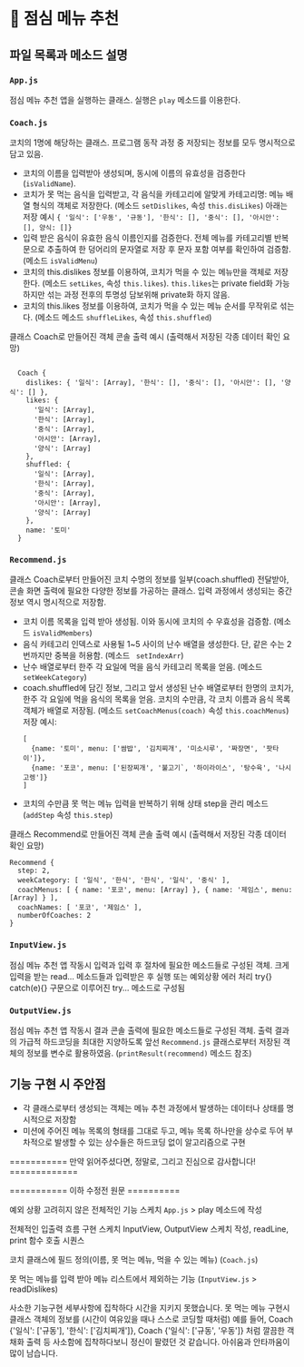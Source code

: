 # 🍚 점심 메뉴 추천

## 파일 목록과 메소드 설명

### `App.js`

점심 메뉴 추천 앱을 실행하는 클래스. 실행은 `play` 메소드를 이용한다.

### `Coach.js`

코치의 1명에 해당하는 클래스. 프로그램 동작 과정 중 저장되는 정보를 모두 명시적으로 담고 있음.

- 코치의 이름을 입력받아 생성되며, 동시에 이름의 유효성을 검증한다(`isValidName`).
- 코치가 못 먹는 음식을 입력받고, 각 음식을 카테고리에 알맞게 카테고리명: 메뉴 배열 형식의 객체로 저장한다. (메소드 `setDislikes`, 속성 `this.disLikes`) 아래는 저장 예시
  `{ '일식': ['우동', '규동'], '한식': [], '중식': [], '아시안': [], 양식: []}`
- 입력 받은 음식이 유효한 음식 이름인지를 검증한다. 전체 메뉴를 카테고리별 반복문으로 추출하여 한 덩어리의 문자열로 저장 후 문자 포함 여부를 확인하여 검증함. (메소드 `isValidMenu`)
- 코치의 this.dislikes 정보를 이용하여, 코치가 먹을 수 있는 메뉴만을 객체로 저장한다. (메소드 `setLikes`, 속성 `this.likes`). `this.likes`는 private field화 가능하지만 섞는 과정 전후의 투명성 담보위해 private화 하지 않음.
- 코치의 this.likes 정보를 이용하여, 코치가 먹을 수 있는 메뉴 순서를 무작위로 섞는다. (메소드 메소드 `shuffleLikes`, 속성 `this.shuffled`)

클래스 Coach로 만들어진 객체 콘솔 출력 예시 (출력해서 저장된 각종 데이터 확인 요망)

```

  Coach {
    dislikes: { '일식': [Array], '한식': [], '중식': [], '아시안': [], '양식': [] },
    likes: {
      '일식': [Array],
      '한식': [Array],
      '중식': [Array],
      '아시안': [Array],
      '양식': [Array]
    },
    shuffled: {
      '일식': [Array],
      '한식': [Array],
      '중식': [Array],
      '아시안': [Array],
      '양식': [Array]
    },
    name: '토미'
  }

```

### `Recommend.js`

클래스 Coach로부터 만들어진 코치 수명의 정보를 일부(coach.shuffled) 전달받아, 콘솔 화면 출력에 필요한 다양한 정보를 가공하는 클래스. 입력 과정에서 생성되는 중간 정보 역시 명시적으로 저장함.

- 코치 이름 목록을 입력 받아 생성됨. 이와 동시에 코치의 수 우효성을 검증함. (메소드 `isValidMembers`)
- 음식 카테고리 인덱스로 사용될 1~5 사이의 난수 배열을 생성한다. 단, 같은 수는 2번까지만 중복을 허용함. (메소드 ` setIndexArr`)
- 난수 배열로부터 한주 각 요일에 먹을 음식 카테고리 목록을 얻음. (메소드 `setWeekCategory`)
- coach.shuffled에 담긴 정보, 그리고 앞서 생성된 난수 배열로부터 한명의 코치가, 한주 각 요일에 먹을 음식의 목록을 얻음. 코치의 수만큼, 각 코치 이름과 음식 목록 객체가 배열로 저장됨. (메소드 `setCoachMenus(coach)` 속성 `this.coachMenus`)
  저장 예시:
  ```
  [
    {name: '토미', menu: ['쌈밥', '김치찌개', '미소시루', '짜장면', '팟타이']},
    {name: '포코', menu: ['된장찌개', '불고기`, '하이라이스', '탕수육', '나시고렝']}
  ]
  ```
- 코치의 수만큼 못 먹는 메뉴 입력을 반복하기 위해 상태 step을 관리 메소드 (`addStep` 속성 `this.step`)

클래스 Recommend로 만들어진 객체 콘솔 출력 예시 (출력해서 저장된 각종 데이터 확인 요망)

```
Recommend {
  step: 2,
  weekCategory: [ '일식', '한식', '한식', '일식', '중식' ],
  coachMenus: [ { name: '포코', menu: [Array] }, { name: '제임스', menu: [Array] } ],
  coachNames: [ '포코', '제임스' ],
  numberOfCoaches: 2
}
```

### `InputView.js`

점심 메뉴 추천 앱 작동시 입력과 입력 후 절차에 필요한 메소드들로 구성된 객체. 크게 입력을 받는 read... 메소드들과 입력받은 후 실행 또는 예외상황 에러 처리 try{} catch(e){} 구문으로 이루어진 try... 메소드로 구성됨

### `OutputView.js`

점심 메뉴 추천 앱 작동시 결과 콘솔 출력에 필요한 메소드들로 구성된 객체. 출력 결과의 가급적 하드코딩을 최대한 지양하도록 앞선 `Recommend.js` 클래스로부터 저장된 객체의 정보를 변수로 활용하였음. (`printResult(recommend)` 메소드 참조)

## 기능 구현 시 주안점

- 각 클래스로부터 생성되는 객체는 메뉴 추천 과정에서 발생하는 데이터나 상태를 명시적으로 저장함
- 미션에 주어진 메뉴 목록의 형태를 그대로 두고, 메뉴 목록 하나만을 상수로 두어 부차적으로 발생할 수 있는 상수들은 하드코딩 없이 알고리즘으로 구현

=========== 만약 읽어주셨다면, 정말로, 그리고 진심으로 감사합니다! =============

=========== 이하 수정전 원문 ==========

예외 상황 고려히지 않은 전체적인 기능 스케치
`App.js` > play 메소드에 작성

전체적인 입출력 흐름 구현 스케치
InputView, OutputView 스케치 작성,
readLine, print 함수 호출 시퀀스

코치 클래스에 필드 정의(이름, 못 먹는 메뉴, 먹을 수 있는 메뉴) (`Coach.js`)

못 먹는 메뉴를 입력 받아 메뉴 리스트에서 제외하는 기능 (`InputView.js` > readDislikes)

사소한 기능구현 세부사항에 집착하다 시간을 지키지 못했습니다.
못 먹는 메뉴 구현시 클래스 객체의 정보를 (시간이 여유있을 때나 스스로 코딩할 때처럼)
예를 들어,
Coach {'일식': ['규동'], '한식': ['김치찌개']},
Coach {'일식': ['규동', '우동']}
처럼 깔끔한 객채화 출력 등 사소함에 집착하다보니 정신이 팔렸던 것 같습니다.
아쉬움과 안타까움이 많이 남습니다.
